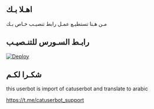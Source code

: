 ## اهـلا بـك
مـن هـنا تستطيـع عمـل رابط تنصيـب خـاص بـك

## رابـط السـورس للتنـصيـب

[![Deploy](https://www.herokucdn.com/deploy/button.svg)](https://heroku.com/deploy?template=https://github.com/mhmed90/jmthon)

## شكـرا لكـم 


this userbot is import of catuserbot and translate to arabic

https://t.me/catuserbot_support
